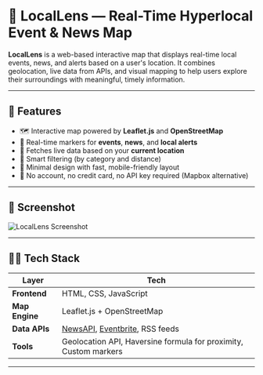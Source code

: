 # 📍 LocalLens — Real-Time Hyperlocal Event & News Map

**LocalLens** is a web-based interactive map that displays real-time local events, news, and alerts based on a user's location. It combines geolocation, live data from APIs, and visual mapping to help users explore their surroundings with meaningful, timely information.

---

## 🌟 Features

- 🗺️ Interactive map powered by **Leaflet.js** and **OpenStreetMap**
- 📍 Real-time markers for **events**, **news**, and **local alerts**
- 📡 Fetches live data based on your **current location**
- 📌 Smart filtering (by category and distance)
- 🎯 Minimal design with fast, mobile-friendly layout
- 🚫 No account, no credit card, no API key required (Mapbox alternative)

---

## 📸 Screenshot

![LocalLens Screenshot](./screenshot.png)

---

## 🧑‍💻 Tech Stack

| Layer         | Tech                                   |
|---------------|----------------------------------------|
| **Frontend**  | HTML, CSS, JavaScript                  |
| **Map Engine**| Leaflet.js + OpenStreetMap             |
| **Data APIs** | [NewsAPI](https://newsapi.org/), [Eventbrite](https://www.eventbrite.com/developer/v3/), RSS feeds |
| **Tools**     | Geolocation API, Haversine formula for proximity, Custom markers |

---
